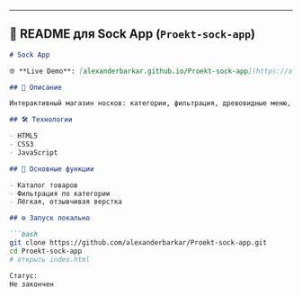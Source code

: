 
---

## 📄 README для **Sock App** (`Proekt‑sock‑app`)

```md
# Sock App

🌐 **Live Demo**: [alexanderbarkar.github.io/Proekt-sock-app](https://alexanderbarkar.github.io/Proekt-sock-app/)

## 📌 Описание

Интерактивный магазин носков: категории, фильтрация, древовидные меню, адаптивный UI.

## 🛠 Технологии

- HTML5  
- CSS3  
- JavaScript

## 🚀 Основные функции

- Каталог товаров  
- Фильтрация по категории  
- Лёгкая, отзывчивая верстка

## ⚙️ Запуск локально

```bash
git clone https://github.com/alexanderbarkar/Proekt‑sock‑app.git
cd Proekt‑sock‑app
# открыть index.html

Статус:
Не закончен
